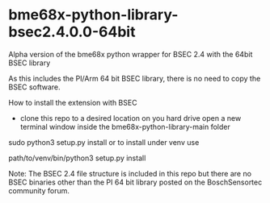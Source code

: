 # bme68x-python-library-bsec2.4.0.0-64bit
Alpha version of the bme68x python wrapper for BSEC 2.4 with the 64bit BSEC library

As this includes the PI/Arm 64 bit BSEC library, there is no need to copy the BSEC software.

How to install the extension with BSEC

- clone this repo to a desired location on you hard drive
open a new terminal window inside the bme68x-python-library-main folder 

sudo python3 setup.py install
or to install under venv use

path/to/venv/bin/python3 setup.py install

Note: The BSEC 2.4 file structure is included in this repo but there are no BSEC binaries other than the PI 64 bit library posted on the BoschSensortec community forum. 
